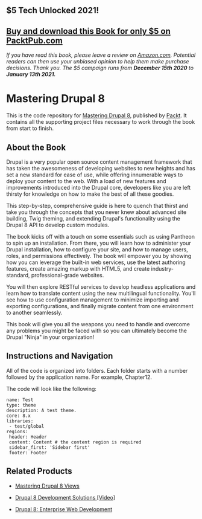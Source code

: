 ## $5 Tech Unlocked 2021!
[Buy and download this Book for only $5 on PacktPub.com](https://www.packtpub.com/product/mastering-drupal-8/9781785885976)
-----
*If you have read this book, please leave a review on [Amazon.com](https://www.amazon.com/gp/product/1785885979).     Potential readers can then use your unbiased opinion to help them make purchase decisions. Thank you. The $5 campaign         runs from __December 15th 2020__ to __January 13th 2021.__*

# Mastering Drupal 8
This is the code repository for [Mastering Drupal 8](https://www.packtpub.com/web-development/mastering-drupal-8?utm_source=github&utm_medium=repository&utm_campaign=9781785885976), published by [Packt](https://www.packtpub.com/?utm_source=github). It contains all the supporting project files necessary to work through the book from start to finish.

## About the Book
Drupal is a very popular open source content management framework that has taken the awesomeness of developing websites to new heights and has set a new standard for ease of use, while offering innumerable ways to deploy your content to the web. With a load of new features and improvements introduced into the Drupal core, developers like you are left thirsty for knowledge on how to make the best of all these goodies.

This step-by-step, comprehensive guide is here to quench that thirst and take you through the concepts that you never knew about advanced site building, Twig theming, and extending Drupal's functionality using the Drupal 8 API to develop custom modules.

The book kicks off with a touch on some essentials such as using Pantheon to spin up an installation. From there, you will learn how to administer your Drupal installation, how to configure your site, and how to manage users, roles, and permissions effectively. The book will empower you by showing how you can leverage the built-in web services, use the latest authoring features, create amazing markup with HTML5, and create industry-standard, professional-grade websites.

You will then explore RESTful services to develop headless applications and learn how to translate content using the new multilingual functionality. You'll see how to use configuration management to minimize importing and exporting configurations, and finally migrate content from one environment to another seamlessly.

This book will give you all the weapons you need to handle and overcome any problems you might be faced with so you can ultimately become the Drupal "Ninja" in your organization!

## Instructions and Navigation
All of the code is organized into folders. Each folder starts with a number followed by the application name. For example, Chapter12.



The code will look like the following:
```
name: Test
type: theme
description: A test theme.
core: 8.x
libraries:
 - test/global
regions:
 header: Header
 content: Content # the content region is required
 sidebar_first: 'Sidebar first'
 footer: Footer 
```



## Related Products
* [Mastering Drupal 8 Views](https://www.packtpub.com/web-development/mastering-drupal-8-views?utm_source=github&utm_medium=repository&utm_campaign=9781785886966)

* [Drupal 8 Development Solutions [Video]](https://www.packtpub.com/web-development/drupal-8-development-solutions-video?utm_source=github&utm_medium=repository&utm_campaign=9781786469939)

* [Drupal 8: Enterprise Web Development](https://www.packtpub.com/web-development/drupal-8-enterprise-web-development?utm_source=github&utm_medium=repository&utm_campaign=9781787283190)


